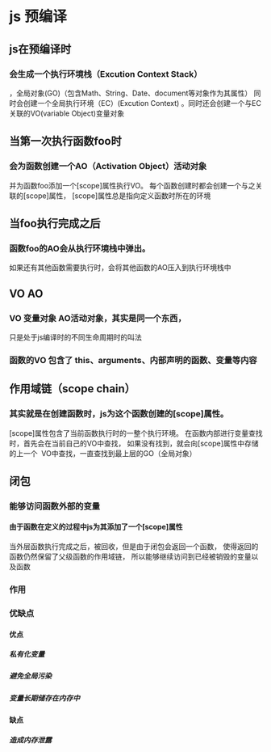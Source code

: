 # js 预编译

## js在预编译时

### 会生成一个执行环境栈（Excution Context Stack）
，全局对象(GO)（包含Math、String、Date、document等对象作为其属性）
同时会创建一个全局执行环境（EC）(Excution Context) 。同时还会创建一个与EC关联的VO(variable Object)变量对象

## 当第一次执行函数foo时

### 会为函数创建一个AO（Activation Object）活动对象
并为函数foo添加一个[scope]属性执行VO。
每个函数创建时都会创建一个与之关联的[scope]属性，
[scope]属性总是指向定义函数时所在的环境

## 当foo执行完成之后

### 函数foo的AO会从执行环境栈中弹出。
如果还有其他函数需要执行时，会将其他函数的AO压入到执行环境栈中

## VO AO

### VO 变量对象 AO活动对象，其实是同一个东西，
只是处于js编译时的不同生命周期时的叫法

### 函数的VO 包含了 this、arguments、内部声明的函数、变量等内容

## 作用域链（scope chain）

### 其实就是在创建函数时，js为这个函数创建的[scope]属性。
[scope]属性包含了当前函数执行时的一整个执行环境。
在函数内部进行变量查找时，首先会在当前自己的VO中查找，
如果没有找到，就会向[scope]属性中存储的上一个
 VO中查找，一直查找到最上层的GO（全局对象）

## 闭包

### 能够访问函数外部的变量

#### 由于函数在定义的过程中js为其添加了一个[scope]属性
当外层函数执行完成之后，被回收，但是由于闭包会返回一个函数，
使得返回的函数仍然保留了父级函数的作用域链，
所以能够继续访问到已经被销毁的变量以及函数

### 作用

### 优缺点

#### 优点 

#####  私有化变量

##### 避免全局污染

##### 变量长期储存在内存中

#### 缺点 

#####  造成内存泄露
